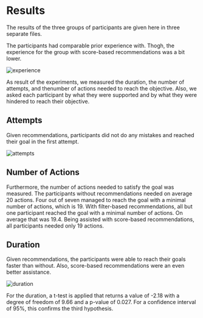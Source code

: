 # Results

The results of the three groups of participants are given here in three separate files.

The participants had comparable prior experience with. Thogh, the experience for the group with score-based recommendations was a bit lower.

![experience](https://user-images.githubusercontent.com/32839252/227851784-0169fea5-ec5a-438e-b576-12c3bf6caa18.jpeg)

As result of the experiments, we measured the duration, the number of attempts, and thenumber of actions needed to reach the objective. Also, we asked each participant by what they were supported and by what they were hindered to reach their objective.

## Attempts

Given recommendations, participants did not do any mistakes and reached their goal in the first attempt.

![attempts](https://user-images.githubusercontent.com/32839252/227852034-c3bb403d-5e67-4280-aef1-13c6059ebcd3.jpeg)

## Number of Actions

Furthermore, the number of actions needed to satisfy the goal was measured. The participants without recommendations needed on average 20 actions. Four out of seven managed to reach the goal with a minimal number of actions, which is 19. With filter-based recommendations, all but one participant reached the goal with a minimal number of actions. On average that was 19.4. Being assisted with score-based recommendations, all participants needed only 19 actions. 

## Duration

Given recommendations, the participants were able to reach their goals faster than without. Also, score-based recommendations were an even better assistance.

![duration](https://user-images.githubusercontent.com/32839252/227852193-90d953cf-5e07-4e00-af6a-7b13961644d6.jpeg)

For the duration, a t-test is applied that returns a value of -2.18 with a degree of freedom of 9.66 and a p-value of 0.027. For a confidence interval of 95\%, this confirms the third hypothesis. 
